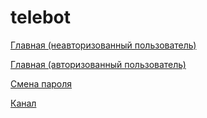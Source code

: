 # telebot
<p>
	<a href="https://efekta.github.io/telebot/build/index.html">Главная (неавторизованный пользователь)</a>
</p>
<p>
	<a href="https://efekta.github.io/telebot/build/index_user.html">Главная (авторизованный пользователь)</a>
</p>
<p>
	<a href="https://efekta.github.io/telebot/build/password_change.html">Смена пароля</a>
</p>
<p>
	<a href="https://efekta.github.io/telebot/build/channel.html">Канал</a>
</p>
